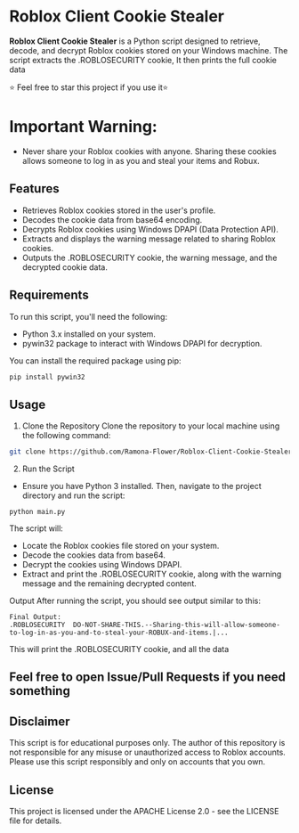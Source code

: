 # Roblox Client Cookie Stealer

**Roblox Client Cookie Stealer** is a Python script designed to retrieve, decode, and decrypt Roblox cookies stored on your Windows machine. The script extracts the .ROBLOSECURITY cookie, It then prints the full cookie data

⭐ Feel free to star this project if you use it⭐

# Important Warning:
- Never share your Roblox cookies with anyone. Sharing these cookies allows someone to log in as you and steal your items and Robux.

## Features
- Retrieves Roblox cookies stored in the user's profile.
- Decodes the cookie data from base64 encoding.
- Decrypts Roblox cookies using Windows DPAPI (Data Protection API).
- Extracts and displays the warning message related to sharing Roblox cookies.
- Outputs the .ROBLOSECURITY cookie, the warning message, and the decrypted cookie data.

## Requirements
To run this script, you'll need the following:

- Python 3.x installed on your system.
- pywin32 package to interact with Windows DPAPI for decryption.

You can install the required package using pip:
```bash
pip install pywin32
```
## Usage
1. Clone the Repository
Clone the repository to your local machine using the following command:

```bash
git clone https://github.com/Ramona-Flower/Roblox-Client-Cookie-Stealer.git
```

2. Run the Script
- Ensure you have Python 3 installed. Then, navigate to the project directory and run the script:
```
python main.py
```

The script will:

- Locate the Roblox cookies file stored on your system.
- Decode the cookies data from base64.
- Decrypt the cookies using Windows DPAPI.
- Extract and print the .ROBLOSECURITY cookie, along with the warning message and the remaining decrypted content.

Output
After running the script, you should see output similar to this:
```
Final Output:
.ROBLOSECURITY  DO-NOT-SHARE-THIS.--Sharing-this-will-allow-someone-to-log-in-as-you-and-to-steal-your-ROBUX-and-items.|...
```
This will print the .ROBLOSECURITY cookie, and all the data

## Feel free to open Issue/Pull Requests if you need something 
## 
## Disclaimer
This script is for educational purposes only. The author of this repository is not responsible for any misuse or unauthorized access to Roblox accounts. Please use this script responsibly and only on accounts that you own.

## License
This project is licensed under the APACHE License 2.0 - see the LICENSE file for details.
